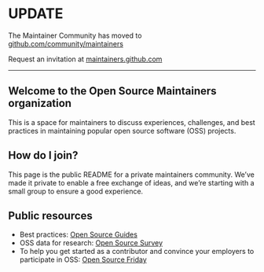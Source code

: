 # UPDATE
The Maintainer Community has moved to [github.com/community/maintainers](github.com/community/maintainers)

Request an invitation at [maintainers.github.com](maintainers.github.com)

----------------------------------------------------

## Welcome to the Open Source Maintainers organization
This is a space for maintainers to discuss experiences, challenges, and best practices in maintaining popular open source software (OSS) projects.

## How do I join?
This page is the public README for a private maintainers community. We’ve made it private to enable a free exchange of ideas, and we’re starting with a small group to ensure a good experience. 

## Public resources

- Best practices: [Open Source Guides](https://opensource.guide)
- OSS data for research: [Open Source Survey](https://opensourcesurvey.org/2017/)
- To help you get started as a contributor and convince your employers to participate in OSS: [Open Source Friday](https://opensourcefriday.com/)

